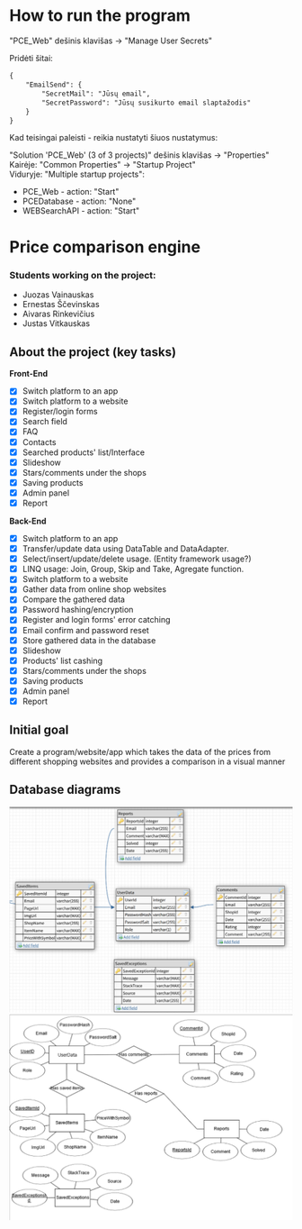 # How to run the program
"PCE_Web" dešinis klavišas -> "Manage User Secrets"

Pridėti šitai:

```
{
    "EmailSend": {
        "SecretMail": "Jūsų email",
        "SecretPassword": "Jūsų susikurto email slaptažodis"       
    } 
}
```

Kad teisingai paleisti - reikia nustatyti šiuos nustatymus:

"Solution 'PCE_Web' (3 of 3 projects)" dešinis klavišas -> "Properties"\
Kairėje: "Common Properties" -> "Startup Project"\
Viduryje: "Multiple startup projects":
- PCE_Web - action: "Start"
- PCEDatabase - action: "None"
- WEBSearchAPI - action: "Start"

# Price comparison engine
### Students working on the project: 
- Juozas Vainauskas
- Ernestas Ščevinskas
- Aivaras Rinkevičius
- Justas Vitkauskas
## About the project (key tasks)
**Front-End**
- [x] Switch platform to an app
- [x] Switch platform to a website
- [x] Register/login forms
- [x] Search field
- [x] FAQ
- [x] Contacts
- [x] Searched products' list/Interface
- [x] Slideshow
- [x] Stars/comments under the shops
- [x] Saving products
- [x] Admin panel
- [x] Report

**Back-End**
- [x] Switch platform to an app
- [x] Transfer/update data using DataTable and DataAdapter.
- [x] Select/insert/update/delete usage. (Entity framework usage?)
- [x] LINQ usage: Join, Group, Skip and Take, Agregate function.
- [x] Switch platform to a website
- [x] Gather data from online shop websites
- [x] Compare the gathered data
- [x] Password hashing/encryption
- [x] Register and login forms' error catching
- [x] Email confirm and password reset
- [x] Store gathered data in the database
- [x] Slideshow
- [x] Products' list cashing
- [x] Stars/comments under the shops
- [x] Saving products
- [x] Admin panel
- [x] Report

## Initial goal
Create a program/website/app which takes the data of the prices from different shopping websites and provides a comparison in a visual manner

## Database diagrams
![Relational diagram](dbRelationalScheme.PNG)
![ER diagram](erScheme.PNG)
